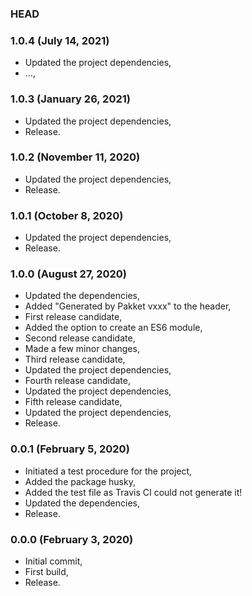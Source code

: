 ### HEAD

### 1.0.4 (July 14, 2021)

  * Updated the project dependencies,
  * ...,


### 1.0.3 (January 26, 2021)

  * Updated the project dependencies,
  * Release.


### 1.0.2 (November 11, 2020)

  * Updated the project dependencies,
  * Release.


### 1.0.1 (October 8, 2020)

  * Updated the project dependencies,
  * Release.


### 1.0.0 (August 27, 2020)

  * Updated the dependencies,
  * Added "Generated by Pakket vxxx" to the header,
  * First release candidate,
  * Added the option to create an ES6 module,
  * Second release candidate,
  * Made a few minor changes,
  * Third release candidate,
  * Updated the project dependencies,
  * Fourth release candidate,
  * Updated the project dependencies,
  * Fifth release candidate,
  * Updated the project dependencies,
  * Release.


### 0.0.1 (February 5, 2020)

  * Initiated a test procedure for the project,
  * Added the package husky,
  * Added the test file as Travis CI could not generate it!
  * Updated the dependencies,
  * Release.


### 0.0.0 (February 3, 2020)

  * Initial commit,
  * First build,
  * Release.
